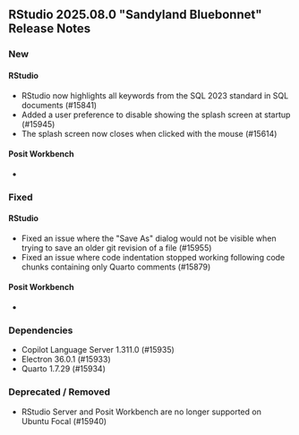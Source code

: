 ## RStudio 2025.08.0 "Sandyland Bluebonnet" Release Notes

### New

#### RStudio

- RStudio now highlights all keywords from the SQL 2023 standard in SQL documents (#15841)
- Added a user preference to disable showing the splash screen at startup (#15945)
- The splash screen now closes when clicked with the mouse (#15614)

#### Posit Workbench

-

### Fixed

#### RStudio

- Fixed an issue where the "Save As" dialog would not be visible when trying to save an older git revision of a file (#15955)
- Fixed an issue where code indentation stopped working following code chunks containing only Quarto comments (#15879)

#### Posit Workbench

-

### Dependencies

- Copilot Language Server 1.311.0 (#15935)
- Electron 36.0.1 (#15933)
- Quarto 1.7.29 (#15934)

### Deprecated / Removed

- RStudio Server and Posit Workbench are no longer supported on Ubuntu Focal (#15940)
